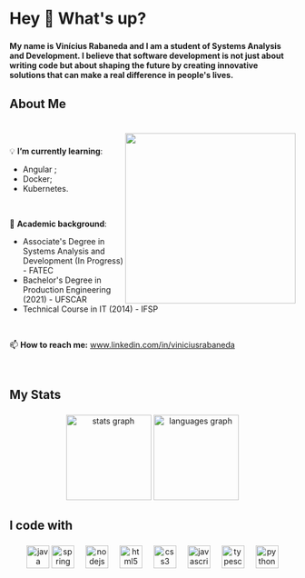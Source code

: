 <h1 align="left">Hey 👋 What's up?</h1>

###

<h4 align="left">My name is Vinícius Rabaneda and I am a student of Systems Analysis and Development. I believe that software development is not just about writing code but about shaping the future by creating innovative solutions that can make a real difference in people's lives.</h4>

###

<h2 align="left">About Me</h2>

###

<br clear="both">

<img align="right" height="300" src="https://media.giphy.com/media/HscDLzkO8EOTmgkhQP/giphy.gif?cid=ecf05e47pvkj5vt2xdo8lfbvt9r3fnq6129ynl1il4o4euvt&ep=v1_gifs_search&rid=giphy.gif&ct=g"  />

###

<p align="left">
  
💡 **I’m currently learning**: 

  * Angular ;
  * Docker;
  * Kubernetes.
    
<br>

📖 **Academic background**:

* Associate's Degree in Systems Analysis and Development (In Progress) - FATEC 
* Bachelor's Degree in Production Engineering (2021) - UFSCAR
* Technical Course in IT (2014) - IFSP
<br>

📫 **How to reach me:** www.linkedin.com/in/viniciusrabaneda
  
  <br>
  </p>

###

<h2 align="left">My Stats</h2>

###

<div align="center">
  <img src="https://github-readme-stats.vercel.app/api?username=ViniciusRabaneda&hide_title=false&hide_rank=false&show_icons=true&include_all_commits=true&count_private=true&disable_animations=false&theme=github_dark&locale=en&hide_border=false&order=1" height="150" alt="stats graph"  />
  <img src="https://github-readme-stats.vercel.app/api/top-langs?username=ViniciusRabaneda&locale=en&hide_title=false&layout=compact&card_width=320&langs_count=5&theme=github_dark&hide_border=false&order=2" height="150" alt="languages graph"  />
</div>

###

<h2 align="left">I code with</h2>

###

<div align="center">
  <img src="https://cdn.jsdelivr.net/gh/devicons/devicon/icons/java/java-original.svg" height="40" alt="java logo"  />
  <img src="https://cdn.jsdelivr.net/gh/devicons/devicon/icons/spring/spring-original.svg" height="40" alt="spring logo"  />
  <img width="12" />
  <img src="https://cdn.jsdelivr.net/gh/devicons/devicon/icons/nodejs/nodejs-original.svg" height="40" alt="nodejs logo"  />
  <img width="12" />
  <img src="https://cdn.jsdelivr.net/gh/devicons/devicon/icons/html5/html5-original.svg" height="40" alt="html5 logo"  />
  <img width="12" />
  <img src="https://cdn.jsdelivr.net/gh/devicons/devicon/icons/css3/css3-original.svg" height="40" alt="css3 logo"  />
  <img width="12" />
  <img src="https://cdn.jsdelivr.net/gh/devicons/devicon/icons/javascript/javascript-original.svg" height="40" alt="javascript logo"  />
  <img width="12" />
  <img src="https://cdn.jsdelivr.net/gh/devicons/devicon/icons/typescript/typescript-original.svg" height="40" alt="typescript logo"  />
  <img width="12" />
  <img src="https://cdn.jsdelivr.net/gh/devicons/devicon/icons/python/python-original.svg" height="40" alt="python logo"  />

</div>

###
